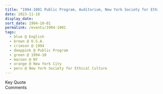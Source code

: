 ```yaml
---
title: "1994-1001 Public Program, Auditorium, New York Society for Ethical Culture, 2 West 64th Street, Manhattan, New York City, NY, U.S.A."
date: 2023-11-18
display_date: 
sort_date: 1994-10-01
permalink: /events/1994-1001
tags:
  - blue @ English
  - brown @ U.S.A.
  - crimson @ 1994
  - deeppink @ Public Program
  - green @ 1994-10
  - maroon @ NY
  - orange @ New York City
  - peru @ New York Society for Ethical Culture
---
```


<wave-list>
  <list-title color="green" width="75">Key Quote</list-title>
  <list-item color="BlanchedAlmond"  width="200"></list-item>
  <list-item color="Lavender"></list-item>
  <list-item color="BlanchedAlmond"></list-item>
</wave-list>

<br>

<wave-list>
  <list-title color="green" width="75">Comments</list-title>
  <list-item color="BlanchedAlmond"  width="200"></list-item>
  <list-item color="Lavender"></list-item>
  <list-item color="BlanchedAlmond"></list-item>
</wave-list>